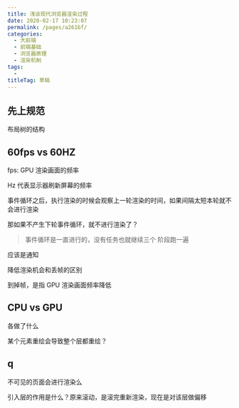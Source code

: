 ```yaml
---
title: 浅谈现代浏览器渲染过程
date: 2020-02-17 10:23:07
permalink: /pages/a261bf/
categories: 
  - 大前端
  - 前端基础
  - 浏览器原理
  - 渲染机制
tags: 
  - 
titleTag: 草稿
---
```

## 先上规范


布局树的结构




## 60fps vs 60HZ

fps: GPU 渲染画面的频率

Hz 代表显示器刷新屏幕的频率

事件循环之后，执行渲染的时候会观察上一轮渲染的时间，如果间隔太短本轮就不会进行渲染

那如果不产生下轮事件循环，就不进行渲染了？
> 事件循环是一直进行的，没有任务也就继续三个 阶段跑一遍

应该是通知

降低渲染机会和丢帧的区别

到掉帧，是指 GPU 渲染画面频率降低

## CPU vs GPU

各做了什么

某个元素重绘会导致整个层都重绘？

## q

不可见的页面会进行渲染么

引入层的作用是什么？原来滚动，是滚完重新渲染，现在是对该层做偏移
